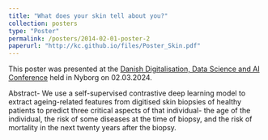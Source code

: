 ```yaml
---
title: "What does your skin tell about you?"
collection: posters
type: "Poster"
permalink: /posters/2014-02-01-poster-2
paperurl: "http://kc.github.io/files/Poster_Skin.pdf"
---
```


This poster was presented at the [Danish Digitalisation, Data Science and AI Conference](https://d3aconference.dk/d3a-1-0/) held in Nyborg on 02.03.2024. 

Abstract- We use a self-supervised contrastive deep learning model to extract ageing-related features from digitised skin biopsies of healthy patients to predict three critical aspects of that  individual- the age of the individual, the risk of some diseases at the time of biopsy, and
the risk of mortality in the next twenty years after the biopsy. 
